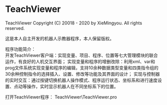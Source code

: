 # TeachViewer
TeachViewer
Copyright (C) 20018 - 2020 by XieMingyou. All rights reserved.

这是本人自主开发的机器人示教器程序，本人保留版权。

程序功能简介：  
开发TeachViewer客户端：实现变量、项目、程序、位置等七大管理模块的联合运作，有良好的人机交互界面；
实现变量和程序的增删改除：利用xml、var和prog文件系统实现变量和程序的编辑，支持10余种数据类型变量和四类指令组的30余种控制指令的选择插入、设置、修改等功能及其界面的设计；
实现与控制器的实时交互：通过按键切换机器人操作模式、程序运行状态、坐标系和进行速度设置、点动等操作，实时显示机器人在不同坐标系下的位置。

打开TeachViewer程序：
TeachViewer\TeachViewer.pro
